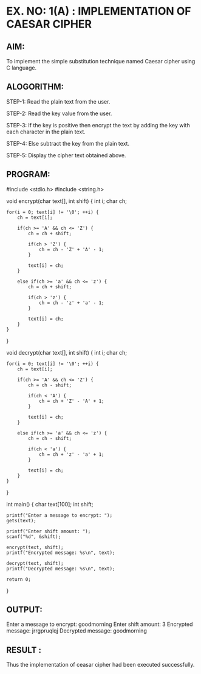 # EX. NO: 1(A) : IMPLEMENTATION OF CAESAR CIPHER

## AIM:
To implement the simple substitution technique named Caesar cipher using C language.

## ALOGORITHM:

STEP-1: Read the plain text from the user.

STEP-2: Read the key value from the user.

STEP-3: If the key is positive then encrypt the text by adding the key with each character in the plain text.

STEP-4: Else subtract the key from the plain text.

STEP-5: Display the cipher text obtained above.

## PROGRAM:
#include <stdio.h>
#include <string.h>

void encrypt(char text[], int shift) {
    int i;
    char ch;
    
    for(i = 0; text[i] != '\0'; ++i) {
        ch = text[i];
        
        if(ch >= 'A' && ch <= 'Z') {
            ch = ch + shift;
            
            if(ch > 'Z') {
                ch = ch - 'Z' + 'A' - 1;
            }
            
            text[i] = ch;
        }
    
        else if(ch >= 'a' && ch <= 'z') {
            ch = ch + shift;
            
            if(ch > 'z') {
                ch = ch - 'z' + 'a' - 1;
            }
            
            text[i] = ch;
        }
    }
}

void decrypt(char text[], int shift) {
    int i;
    char ch;
    
    for(i = 0; text[i] != '\0'; ++i) {
        ch = text[i];
        
        if(ch >= 'A' && ch <= 'Z') {
            ch = ch - shift;
            
            if(ch < 'A') {
                ch = ch + 'Z' - 'A' + 1;
            }
            
            text[i] = ch;
        }
      
        else if(ch >= 'a' && ch <= 'z') {
            ch = ch - shift;
            
            if(ch < 'a') {
                ch = ch + 'z' - 'a' + 1;
            }
            
            text[i] = ch;
        }
    }
}

int main() 
{
    char text[100];
    int shift;
    
    printf("Enter a message to encrypt: ");
    gets(text);
    
    printf("Enter shift amount: ");
    scanf("%d", &shift);
 
    encrypt(text, shift);
    printf("Encrypted message: %s\n", text);
    
    decrypt(text, shift);
    printf("Decrypted message: %s\n", text);
    
    return 0;
}

## OUTPUT:
Enter a message to encrypt: goodmorning
Enter shift amount: 3
Encrypted message: jrrgpruqlqj
Decrypted message: goodmorning


## RESULT :
 Thus the implementation of ceasar cipher had been executed successfully.
